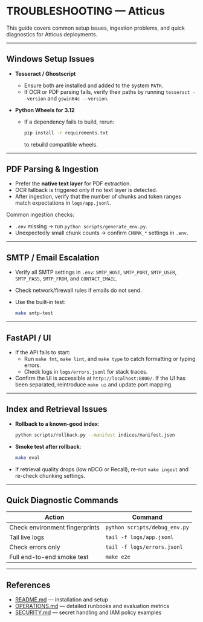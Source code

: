 # TROUBLESHOOTING — Atticus

This guide covers common setup issues, ingestion problems, and quick diagnostics for Atticus deployments.

---

## Windows Setup Issues

* **Tesseract / Ghostscript**
  * Ensure both are installed and added to the system `PATH`.
  * If OCR or PDF parsing fails, verify their paths by running `tesseract --version` and `gswin64c --version`.

* **Python Wheels for 3.12**
  * If a dependency fails to build, rerun:

    ```bash
    pip install -r requirements.txt
    ```

    to rebuild compatible wheels.

---

## PDF Parsing & Ingestion

* Prefer the **native text layer** for PDF extraction.
* OCR fallback is triggered only if no text layer is detected.
* After ingestion, verify that the number of chunks and token ranges match expectations in `logs/app.jsonl`.

Common ingestion checks:

* `.env` missing → run `python scripts/generate_env.py`.
* Unexpectedly small chunk counts → confirm `CHUNK_*` settings in `.env`.

---

## SMTP / Email Escalation

* Verify all SMTP settings in `.env`: `SMTP_HOST`, `SMTP_PORT`, `SMTP_USER`, `SMTP_PASS`, `SMTP_FROM`, and `CONTACT_EMAIL`.
* Check network/firewall rules if emails do not send.
* Use the built‑in test:

  ```bash
  make smtp-test
  ```

---

## FastAPI / UI

* If the API fails to start:
  * Run `make fmt`, `make lint`, and `make type` to catch formatting or typing errors.
  * Check logs in `logs/errors.jsonl` for stack traces.
* Confirm the UI is accessible at `http://localhost:8000/`.
  If the UI has been separated, reintroduce `make ui` and update port mapping.

---

## Index and Retrieval Issues

* **Rollback to a known-good index**:

  ```bash
  python scripts/rollback.py --manifest indices/manifest.json
  ```

* **Smoke test after rollback**:

  ```bash
  make eval
  ```

* If retrieval quality drops (low nDCG or Recall), re-run `make ingest` and re-check chunking settings.

---

## Quick Diagnostic Commands

| Action | Command |
|--------|--------|
| Check environment fingerprints | `python scripts/debug_env.py` |
| Tail live logs | `tail -f logs/app.jsonl` |
| Check errors only | `tail -f logs/errors.jsonl` |
| Full end-to-end smoke test | `make e2e` |

---

## References

* [README.md](README.md) — installation and setup
* [OPERATIONS.md](OPERATIONS.md) — detailed runbooks and evaluation metrics
* [SECURITY.md](SECURITY.md) — secret handling and IAM policy examples
